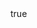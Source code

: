 ---
menu:
    main:
        name: 主页
        weight: -100
        params:
            icon: home
math: true
---